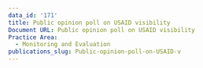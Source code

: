 ```yaml
---
data_id: '171'
title: Public opinion poll on USAID visibility
Document URL: Public opinion poll on USAID visibility
Practice Area:
  - Monitoring and Evaluation
publications_slug: Public-opinion-poll-on-USAID-v
---
```


